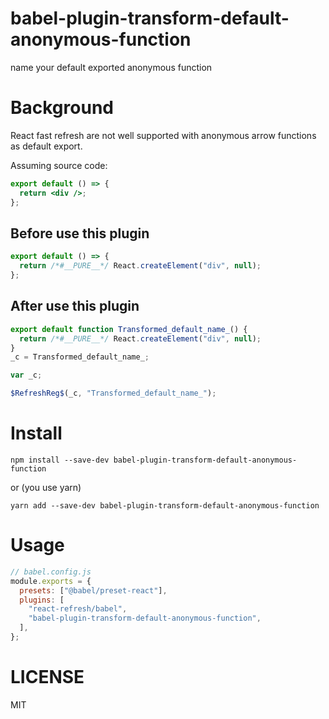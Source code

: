 # babel-plugin-transform-default-anonymous-function

name your default exported anonymous function

# Background

React fast refresh are not well supported with anonymous arrow functions as default export.

Assuming source code:

```jsx
export default () => {
  return <div />;
};
```

## Before use this plugin

```jsx
export default () => {
  return /*#__PURE__*/ React.createElement("div", null);
};
```

## After use this plugin

```jsx
export default function Transformed_default_name_() {
  return /*#__PURE__*/ React.createElement("div", null);
}
_c = Transformed_default_name_;

var _c;

$RefreshReg$(_c, "Transformed_default_name_");
```

# Install

```
npm install --save-dev babel-plugin-transform-default-anonymous-function
```

or (you use yarn)

```
yarn add --save-dev babel-plugin-transform-default-anonymous-function
```

# Usage

```js
// babel.config.js
module.exports = {
  presets: ["@babel/preset-react"],
  plugins: [
    "react-refresh/babel",
    "babel-plugin-transform-default-anonymous-function",
  ],
};
```

# LICENSE

MIT
